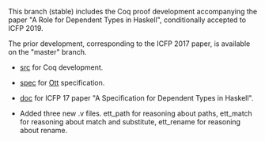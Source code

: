 This branch (stable) includes the Coq proof development accompanying the paper 
"A Role for Dependent Types in Haskell", conditionally accepted to ICFP 2019.

The prior development, corresponding to the ICFP 2017 paper, is available on 
the "master" branch. 

- [src](src/FcEtt) for Coq development.

- [spec](spec/ett.ott) for [Ott](http://www.cl.cam.ac.uk/~pes20/ott/) specification.

- [doc](doc/) for ICFP 17 paper "A Specification for Dependent Types in
Haskell".

- Added three new .v files. ett_path for reasoning about paths, ett_match for
  reasoning about match and substitute, ett_rename for reasoning about rename.
